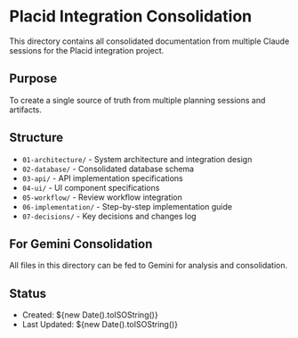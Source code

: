 # Placid Integration Consolidation

This directory contains all consolidated documentation from multiple Claude sessions for the Placid integration project.

## Purpose
To create a single source of truth from multiple planning sessions and artifacts.

## Structure
- `01-architecture/` - System architecture and integration design
- `02-database/` - Consolidated database schema
- `03-api/` - API implementation specifications
- `04-ui/` - UI component specifications
- `05-workflow/` - Review workflow integration
- `06-implementation/` - Step-by-step implementation guide
- `07-decisions/` - Key decisions and changes log

## For Gemini Consolidation
All files in this directory can be fed to Gemini for analysis and consolidation.

## Status
- Created: ${new Date().toISOString()}
- Last Updated: ${new Date().toISOString()}
